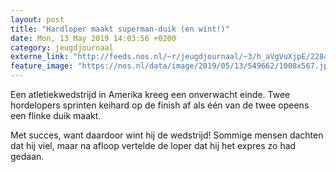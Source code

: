```yaml
---
layout: post
title: "Hardloper maakt superman-duik (en wint!)"
date: Mon, 13 May 2019 14:03:56 +0200
category: jeugdjournaal
externe_link: "http://feeds.nos.nl/~r/jeugdjournaal/~3/h_aVgVuXjpE/2284424"
feature_image: "https://nos.nl/data/image/2019/05/13/549662/1008x567.jpg"
---
```


<p>Een atletiekwedstrijd in Amerika kreeg een onverwacht einde. Twee hordelopers sprinten keihard op de finish af als één van de twee opeens een flinke duik maakt. </p>
<p>Met succes, want daardoor wint hij de wedstrijd! Sommige mensen dachten dat hij viel, maar na afloop vertelde de loper dat hij het expres zo had gedaan. </p><img src="http://feeds.feedburner.com/~r/jeugdjournaal/~4/h_aVgVuXjpE" height="1" width="1" alt=""/>
